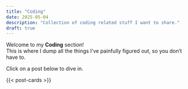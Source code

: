 ```yaml
---
title: "Coding"
date: 2025-05-04
description: "Collection of coding related stuff I want to share."
draft: true
---
```


Welcome to my **Coding** section!  
This is where I dump all the things I’ve painfully figured out, so you don’t have to.

Click on a post below to dive in.

{{< post-cards >}}

